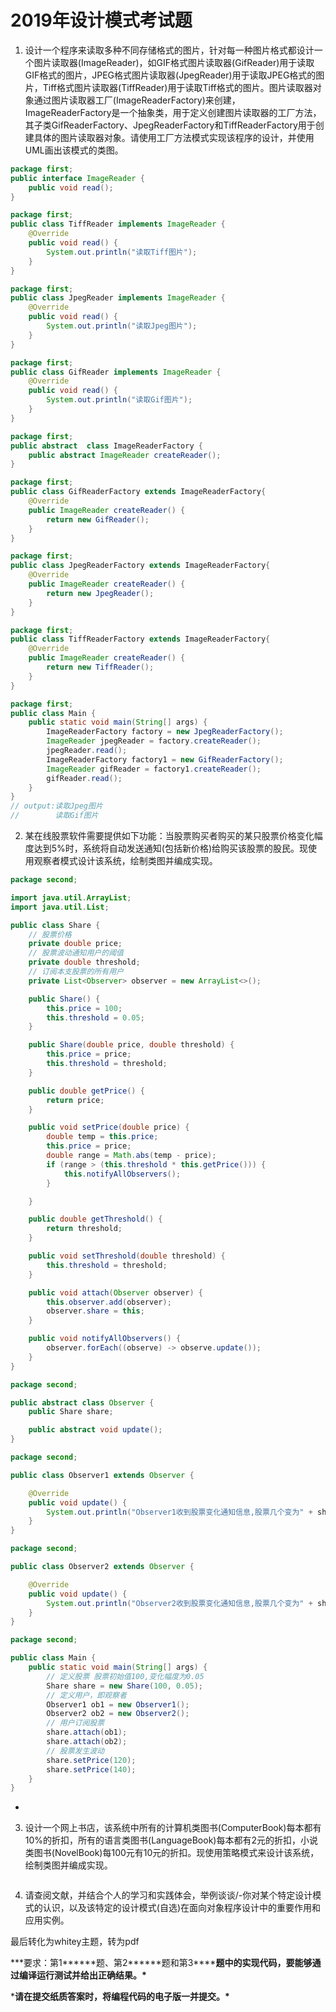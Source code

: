 # 2019年设计模式考试题

1. 设计一个程序来读取多种不同存储格式的图片，针对每一种图片格式都设计一个图片读取器(ImageReader)，如GIF格式图片读取器(GifReader)用于读取GIF格式的图片，JPEG格式图片读取器(JpegReader)用于读取JPEG格式的图片，Tiff格式图片读取器(TiffReader)用于读取Tiff格式的图片。图片读取器对象通过图片读取器工厂(ImageReaderFactory)来创建，ImageReaderFactory是一个抽象类，用于定义创建图片读取器的工厂方法，其子类GifReaderFactory、JpegReaderFactory和TiffReaderFactory用于创建具体的图片读取器对象。请使用工厂方法模式实现该程序的设计，并使用UML画出该模式的类图。



```java
package first;
public interface ImageReader {
    public void read();
}
```

```java
package first;
public class TiffReader implements ImageReader {
    @Override
    public void read() {
        System.out.println("读取Tiff图片");
    }
}
```

```java
package first;
public class JpegReader implements ImageReader {
    @Override
    public void read() {
        System.out.println("读取Jpeg图片");
    }
}
```

```java
package first;
public class GifReader implements ImageReader {
    @Override
    public void read() {
        System.out.println("读取Gif图片");
    }
}
```

```java
package first;
public abstract  class ImageReaderFactory {
    public abstract ImageReader createReader();
}
```

```java
package first;
public class GifReaderFactory extends ImageReaderFactory{
    @Override
    public ImageReader createReader() {
        return new GifReader();
    }
}
```

```java
package first;
public class JpegReaderFactory extends ImageReaderFactory{
    @Override
    public ImageReader createReader() {
        return new JpegReader();
    }
}
```

```java
package first;
public class TiffReaderFactory extends ImageReaderFactory{
    @Override
    public ImageReader createReader() {
        return new TiffReader();
    }
}
```

```java
package first;
public class Main {
    public static void main(String[] args) {
        ImageReaderFactory factory = new JpegReaderFactory();
        ImageReader jpegReader = factory.createReader();
        jpegReader.read();
        ImageReaderFactory factory1 = new GifReaderFactory();
        ImageReader gifReader = factory1.createReader();
        gifReader.read();
    }
}
// output:读取Jpeg图片
//        读取Gif图片
```



2. 某在线股票软件需要提供如下功能：当股票购买者购买的某只股票价格变化幅度达到5%时，系统将自动发送通知(包括新价格)给购买该股票的股民。现使用观察者模式设计该系统，绘制类图并编成实现。

 

```java
package second;

import java.util.ArrayList;
import java.util.List;

public class Share {
    // 股票价格
    private double price;
    // 股票波动通知用户的阈值
    private double threshold;
    // 订阅本支股票的所有用户
    private List<Observer> observer = new ArrayList<>();

    public Share() {
        this.price = 100;
        this.threshold = 0.05;
    }

    public Share(double price, double threshold) {
        this.price = price;
        this.threshold = threshold;
    }

    public double getPrice() {
        return price;
    }

    public void setPrice(double price) {
        double temp = this.price;
        this.price = price;
        double range = Math.abs(temp - price);
        if (range > (this.threshold * this.getPrice())) {
            this.notifyAllObservers();
        }

    }

    public double getThreshold() {
        return threshold;
    }

    public void setThreshold(double threshold) {
        this.threshold = threshold;
    }

    public void attach(Observer observer) {
        this.observer.add(observer);
        observer.share = this;
    }

    public void notifyAllObservers() {
        observer.forEach((observe) -> observe.update());
    }
}
```

```java
package second;

public abstract class Observer {
    public Share share;

    public abstract void update();
}
```

```java
package second;

public class Observer1 extends Observer {

    @Override
    public void update() {
        System.out.println("Observer1收到股票变化通知信息,股票几个变为" + share.getPrice());
    }
}
```

```java
package second;

public class Observer2 extends Observer {

    @Override
    public void update() {
        System.out.println("Observer2收到股票变化通知信息,股票几个变为" + share.getPrice());
    }
}
```

```java
package second;

public class Main {
    public static void main(String[] args) {
        // 定义股票 股票初始值100,变化幅度为0.05
        Share share = new Share(100, 0.05);
        // 定义用户，即观察者
        Observer1 ob1 = new Observer1();
        Observer2 ob2 = new Observer2();
        // 用户订阅股票
        share.attach(ob1);
        share.attach(ob2);
        // 股票发生波动
        share.setPrice(120);
        share.setPrice(140);
    }
}
```

*

3. 设计一个网上书店，该系统中所有的计算机类图书(ComputerBook)每本都有10%的折扣，所有的语言类图书(LanguageBook)每本都有2元的折扣，小说类图书(NovelBook)每100元有10元的折扣。现使用策略模式来设计该系统，绘制类图并编成实现。

 

```

```

 

4. 请查阅文献，并结合个人的学习和实践体会，举例谈谈/-你对某个特定设计模式的认识，以及该特定的设计模式(自选)在面向对象程序设计中的重要作用和应用实例。

 

 最后转化为whitey主题，转为pdf

***要求：第1\******题、第2\******题和第3\******题中的实现代码，要能够通过编译运行测试并给出正确结果。\***

***请在提交纸质答案时，将编程代码的电子版一并提交。\***

 

 

 




